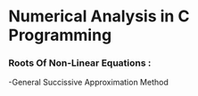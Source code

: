 # Numerical Analysis in C Programming
### Roots Of Non-Linear Equations : ###
-General Succissive Approximation Method

